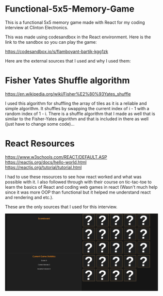 # Functional-5x5-Memory-Game
This is a functional 5x5 memory game made with React for my coding interview at Clinton Electronics.

This was made using codesandbox in the React environment. Here is the link to the sandbox so you can play the game:

https://codesandbox.io/s/flamboyant-bartik-kgg1zk

Here are the external sources that I used and why I used them:

# Fisher Yates Shuffle algorithm
https://en.wikipedia.org/wiki/Fisher%E2%80%93Yates_shuffle

I used this algorithm for shuffling the array of tiles as it is a reliable and simple algorithm. It shuffles by swapping the current index of i - 1 with a random index of 1 - i. There is a shuffle algorithm that I made as well that is similar to the Fisher-Yates algorithm and that is included in there as well (just have to change some code)...

# React Resources

https://www.w3schools.com/REACT/DEFAULT.ASP<br />
https://reactjs.org/docs/hello-world.html<br />
https://reactjs.org/tutorial/tutorial.html<br />

I had to use these resources to see how react worked and what was possible with it. I also followed through with their course on tic-tac-toe to learn the basics of React and coding web games in react (Wasn't much help since it was more OOP than functional but it helped me understand react and rendering and etc.).

These are the only sources that I used for this interview.

![Game Image](/src/img/game_img.jpg?raw=true "Game Image")

